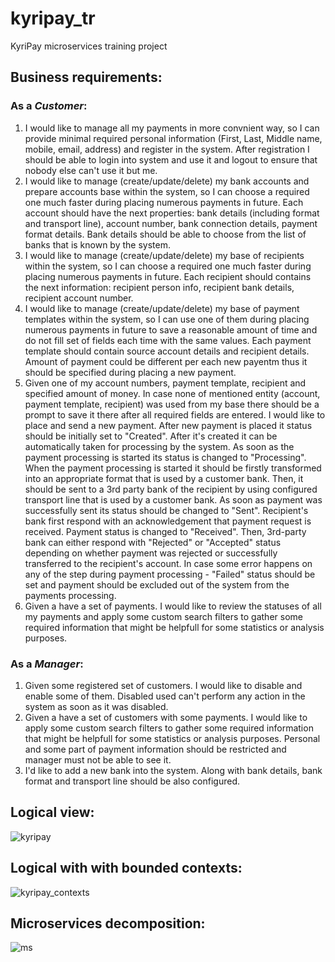 # kyripay_tr
KyriPay microservices training project

## Business requirements:

### As a *Customer*:
1. I would like to manage all my payments in more convnient way, so I can provide minimal required personal information (First, Last, Middle name, mobile, email, address) and register in the system. After registration I should be able to login into system and use it and logout to ensure that nobody else can't use it but me.
2. I would like to manage (create/update/delete) my bank accounts and prepare accounts base within the system, so I can choose a required one much faster during placing numerous payments in future. Each account should have the next properties: bank details (including format and transport line), account number, bank connection details, payment format details. Bank details should be able to choose from the list of banks that is known by the system.
3. I would like to manage (create/update/delete) my base of recipients within the system, so I can choose a required one much faster during placing numerous payments in future. Each recipient should contains the next information: recipient person info, recipient bank details, recipient account number. 
4. I would like to manage (create/update/delete) my base of payment templates within the system, so I can use one of them during placing numerous payments in future to save a reasonable amount of time and do not fill set of fields each time with the same values. Each payment template should contain source account details and recipient details. Amount of payment could be different per each new payentm thus it should be specified during placing a new payment.
5. Given one of my account numbers, payment template, recipient and specified amount of money. In case none of mentioned entity (account, payment template, recipient) was used from my base there should be a prompt to save it there after all required fields are entered.
I would like to place and send a new payment. After new payment is placed it status should be initially set to "Created". After it's created it can be automatically taken for processing by the system. As soon as the payment processing is started its status is changed to "Processing". When the payment processing is started it should be firstly transformed into an appropriate format that is used by a customer bank. Then, it should be sent to a 3rd party bank of the recipient by using configured transport line that is used by a customer bank. As soon as payment was successfully sent its status should be changed to "Sent". Recipient's bank first respond with an acknowledgement that payment request is received. Payment status is changed to "Received". Then, 3rd-party bank can either respond with "Rejected" or "Accepted" status depending on whether payment was rejected or successfully transferred to the recipient's account. In case some error happens on any of the step during payment processing - "Failed" status should be set and payment should be excluded out of the system from the payments processing.
6. Given a have a set of payments. I would like to review the statuses of all my payments and apply some custom search filters to gather some required information that might be helpfull for some statistics or analysis purposes.

### As a *Manager*:
1. Given some registered set of customers. I would like to disable and enable some of them. Disabled used can't perform any action in the system as soon as it was disabled.
2. Given a have a set of customers with some payments. I would like to apply some custom search filters to gather some required information that might be helpfull for some statistics or analysis purposes. Personal and some part of payment information should be restricted and manager must not be able to see it.
3. I'd like to add a new bank into the system. Along with bank details, bank format and transport line should be also configured.

## Logical view:

![kyripay](https://user-images.githubusercontent.com/475392/55720241-082ec880-5a09-11e9-8200-a3b490e132a3.png)

## Logical with with bounded contexts:

![kyripay_contexts](https://user-images.githubusercontent.com/475392/55721330-c05d7080-5a0b-11e9-8716-576a9b319123.png)

## Microservices decomposition:

![ms](https://user-images.githubusercontent.com/475392/55724635-82b11580-5a14-11e9-9ead-1febd2970e82.png)
